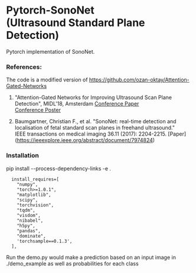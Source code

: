 # Pytorch-SonoNet <br /> (Ultrasound Standard Plane Detection)

Pytorch implementation of SonoNet.


### References:
The code is a modified version of https://github.com/ozan-oktay/Attention-Gated-Networks

1) "Attention-Gated Networks for Improving Ultrasound Scan Plane Detection", MIDL'18, Amsterdam 
[Conference Paper](https://openreview.net/pdf?id=BJtn7-3sM) <br />
[Conference Poster](https://www.doc.ic.ac.uk/~oo2113/posters/MIDL2018_poster_Jo.pdf)

2) Baumgartner, Christian F., et al. "SonoNet: real-time detection and localisation of fetal standard scan planes in freehand ultrasound." <br />
IEEE transactions on medical imaging 36.11 (2017): 2204-2215.
[Paper] (https://ieeexplore.ieee.org/abstract/document/7974824)

### Installation
pip install --process-dependency-links -e .

      install_requires=[
        "numpy",
        "torch>=1.0.1",
        "matplotlib",
        "scipy",
        "torchvision",
        "tqdm",
        "visdom",
        "nibabel",
        "h5py",
        "pandas",
        "dominate",
        'torchsample==0.1.3',
      ], 

Run the demo.py would make a prediction based on an input image in ./demo_example 
as well as probabilities for each class

